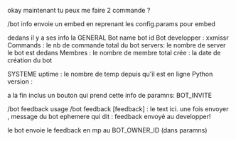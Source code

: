 okay maintenant tu peux me faire 2 commande ? 

/bot info 
envoie un embed en reprenant les config.params pour embed


dedans il y a ses info la
GENERAL 
Bot name
bot id
Bot developper : xxmissr
Commands : le nb de commande total du bot
servers: le nombre de server le bot est dedans
Membres : le nombre de membre total 
crée : la date de création du bot

SYSTEME
uptime : le nombre de temp depuis qu'il est en ligne
Python version :

a la fin inclus un bouton qui prend cette info de paramns: BOT_INVITE 

/bot feedback
usage /bot feedback [feedback] : le text ici.
une fois envoyer , message du bot ephemere qui dit : feedback envoyé au developper!

le bot envoie le feedback en mp au BOT_OWNER_ID (dans paramns)